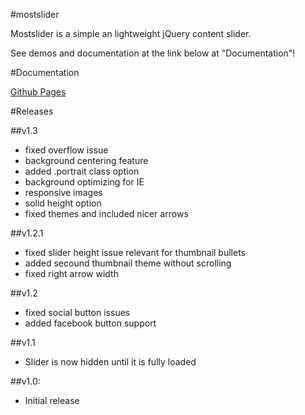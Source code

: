 #mostslider

Mostslider is a simple an lightweight jQuery content slider.

See demos and documentation at the link below at "Documentation"!

#Documentation

[Github Pages](http://julianhandl.github.io/mostslider/)

#Releases

##v1.3

- fixed overflow issue
- background centering feature
- added .portrait class option
- background optimizing for IE
- responsive images
- solid height option
- fixed themes and included nicer arrows

##v1.2.1

- fixed slider height issue relevant for thumbnail bullets
- added secound thumbnail theme without scrolling
- fixed right arrow width

##v1.2

- fixed social button issues
- added facebook button support

##v1.1

- Slider is now hidden until it is fully loaded

##v1.0:

- Initial release

